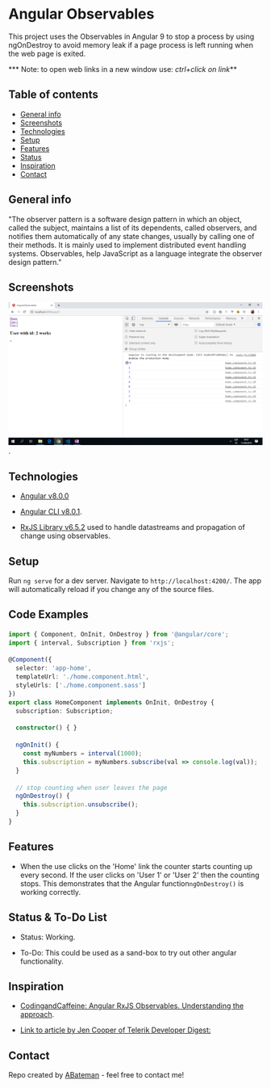 # Angular Observables

This project uses the Observables in Angular 9 to stop a process by using ngOnDestroy to avoid memory leak if a page process is left running when the web page is exited.

*** Note: to open web links in a new window use: _ctrl+click on link_**

## Table of contents

* [General info](#general-info)
* [Screenshots](#screenshots)
* [Technologies](#technologies)
* [Setup](#setup)
* [Features](#features)
* [Status](#status)
* [Inspiration](#inspiration)
* [Contact](#contact)

## General info

"The observer pattern is a software design pattern in which an object, called the subject, maintains a list of its dependents, called observers, and notifies them automatically of any state changes, usually by calling one of their methods. It is mainly used to implement distributed event handling systems. Observables, help JavaScript as a language integrate the observer design pattern."

## Screenshots

![Example screenshot](./img/observables.png).

## Technologies

* [Angular v8.0.0](https://angular.io/)

* [Angular CLI v8.0.1](https://cli.angular.io/).

* [RxJS Library v6.5.2](https://angular.io/guide/rx-library) used to handle datastreams and propagation of change using observables.

## Setup

Run `ng serve` for a dev server. Navigate to `http://localhost:4200/`. The app will automatically reload if you change any of the source files.

## Code Examples

```typescript
import { Component, OnInit, OnDestroy } from '@angular/core';
import { interval, Subscription } from 'rxjs';

@Component({
  selector: 'app-home',
  templateUrl: './home.component.html',
  styleUrls: ['./home.component.sass']
})
export class HomeComponent implements OnInit, OnDestroy {
  subscription: Subscription;

  constructor() { }

  ngOnInit() {
    const myNumbers = interval(1000);
    this.subscription = myNumbers.subscribe(val => console.log(val));
  }

  // stop counting when user leaves the page
  ngOnDestroy() {
    this.subscription.unsubscribe();
  }
}

```

## Features

* When the use clicks on the 'Home' link the counter starts counting up every second. If the user clicks on 'User 1' or 'User 2' then the counting stops. This demonstrates that the Angular function`ngOnDestroy()` is working correctly.

## Status & To-Do List

* Status: Working.

* To-Do: This could be used as a sand-box to try out other angular functionality.

## Inspiration

* [CodingandCaffeine: Angular RxJS Observables. Understanding the approach](https://www.youtube.com/watch?v=R7Y8k8mHEeA).

* [Link to article by Jen Cooper of Telerik Developer Digest:](https://developer.telerik.com/topics/web-development/introduction-observables-angular-developers/)

## Contact

Repo created by [ABateman](https://www.andrewbateman.org) - feel free to contact me!
